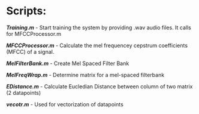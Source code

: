 # Scripts:

**_Training.m_** - Start training the system by providing .wav audio files. It calls for MFCCProcessor.m

**_MFCCProcessor.m_** - Calculate the mel frequencey cepstrum coefficients (MFCC) of a signal.

**_MelFilterBank.m_** - Create Mel Spaced Filter Bank

**_MelFreqWrap.m_** - Determine matrix for a mel-spaced filterbank

**_EDistance.m_** - Calculate Eucledian Distance between column of two matrix (2 datapoints)

**_vecotr.m_** - Used for vectorization of datapoints 
